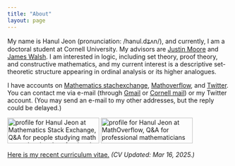 ```yaml
---
title: "About"
layout: page
---
```


My name is Hanul Jeon (pronunciation: /hanul.dʑʌn/), and currently, I am a doctoral student at Cornell University. My advisors are [Justin Moore](https://pi.math.cornell.edu/~justin/) and [James Walsh](https://www.jameswalsh.org/). I am interested in logic, including set theory, proof theory, and constructive mathematics, and my current interest is a descriptive set-theoretic structure appearing in ordinal analysis or its higher analogues.

I have accounts on [Mathematics stachexchange](https://math.stackexchange.com/users/53976), [Mathoverflow](https://mathoverflow.net/users/48041), and [Twitter](https://twitter.com/hanuljeon95). You can contact me via e-mail (through [Gmail](mailto:hanuljeon95@gmail.com) or [Cornell mail](mailto:hj344@cornell.edu)) or my Twitter account. (You may send an e-mail to my other addresses, but the reply could be delayed.)

<a href="https://math.stackexchange.com/users/53976/hanul-jeon"><img src="https://math.stackexchange.com/users/flair/53976.png" width="208" height="58" alt="profile for Hanul Jeon at Mathematics Stack Exchange, Q&amp;A for people studying math at any level and professionals in related fields" title="profile for Hanul Jeon at Mathematics Stack Exchange, Q&amp;A for people studying math at any level and professionals in related fields"></a>
<a href="https://mathoverflow.net/users/48041/hanul-jeon"><img src="https://mathoverflow.net/users/flair/48041.png" width="208" height="58" alt="profile for Hanul Jeon at MathOverflow, Q&amp;A for professional mathematicians" title="profile for Hanul Jeon at MathOverflow, Q&amp;A for professional mathematicians"></a>

<a href="files/CV.pdf" target="_blank">Here is my recent curriculum vitae.</a> *(CV Updated: Mar 16, 2025.)*